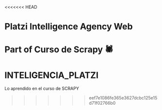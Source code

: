 <<<<<<< HEAD
# Platzi Intelligence Agency Web
Part of Curso de Scrapy 🕷
=======
# INTELIGENCIA_PLATZI
Lo aprendido en el curso de SCRAPY
>>>>>>> eef7e1086fe365e3627dcbc125e15d71f02766b0
